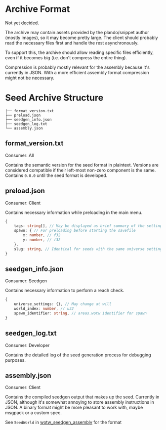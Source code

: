 # Archive Format

Not yet decided.

The archive may contain assets provided by the plando/snippet author (mostly images), so it may become pretty large. The client should probably read the necessary files first and handle the rest asynchronously.

To support this, the archive should allow reading specific files efficiently, even if it becomes big (i.e. don't compress the entire thing).

Compression is probably mostly relevant for the assembly because it's currently in JSON. With a more efficient assembly format compression might not be necessary.

# Seed Archive Structure

```
├── format_version.txt
├── preload.json
├── seedgen_info.json
├── seedgen_log.txt
└── assembly.json
```

## format_version.txt

Consumer: All

Contains the semantic version for the seed format in plaintext. Versions are considered compatible if their left-most non-zero component is the same. Contains `0.0.0` until the seed format is developed.

## preload.json

Consumer: Client

Contains necessary information while preloading in the main menu.

```ts
{
    tags: string[], // May be displayed as brief summary of the settings
    spawn: { // For preloading before starting the savefile
        x: number, // f32
        y: number, // f32
    },
    slug: string, // Identical for seeds with the same universe settings (including seed)
}
```

## seedgen_info.json

Consumer: Seedgen

Contains necessary information to perform a reach check.

```ts
{
    universe_settings: {}, // May change at will
    world_index: number, // u32
    spawn_identifier: string, // areas.wotw identifier for spawn
}
```

## seedgen_log.txt

Consumer: Developer

Contains the detailed log of the seed generation process for debugging purposes.

## assembly.json

Consumer: Client

Contains the compiled seedgen output that makes up the seed. Currently in JSON, although it's somewhat annoying to store assembly instructions in JSON. A binary format might be more pleasant to work with, maybe msgpack or a custom spec.

See `SeedWorld` in [wotw_seedgen_assembly](https://github.com/SiriusAshling/wotw-seedgen/blob/seed_snippets_merge/wotw_seedgen_assembly/src/lib.rs) for the format
